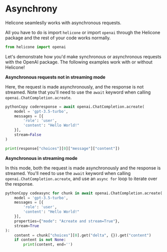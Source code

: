 # Asynchrony

Helicone seamleslly works with asynchronous requests.&#x20;

All you have to do is import `helicone` or import `openai` through the Helicone package and the rest of your code works normally.

```python
from helicone import openai
```

Let's demonstrate how you'd make synchronous or asynchronous requests with the OpenAI package. The following examples work with or without Helicone!



**Asynchronous requests not in streaming mode**

Here, the request is made asynchronously, and the response is not streamed. Note that you'll need to use the `await` keyword when calling `openai.ChatCompletion.acreate`.

```python
pythonCopy coderesponse = await openai.ChatCompletion.acreate(
    model = 'gpt-3.5-turbo',
    messages = [{
        'role': 'user',
        'content': "Hello World!"
    }],
    stream=False
)

print(response["choices"][0]["message"]["content"])
```



**Asynchronous in streaming mode**

In this mode, both the request is made asynchronously and the response is streamed. You'll need to use the `await` keyword when calling `openai.ChatCompletion.acreate`, and use an `async for` loop to iterate over the response.

```python
pythonCopy codeasync for chunk in await openai.ChatCompletion.acreate(
    model = 'gpt-3.5-turbo',
    messages = [{
        'role': 'user',
        'content': "Hello World!"
    }],
    properties={"mode": "Acreate and stream=True"},
    stream=True
):
    content = chunk["choices"][0].get("delta", {}).get("content")
    if content is not None:
        print(content, end='')
```
